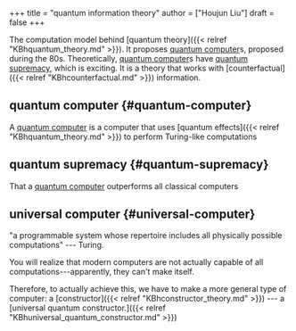 +++
title = "quantum information theory"
author = ["Houjun Liu"]
draft = false
+++

The computation model behind [quantum theory]({{< relref "KBhquantum_theory.md" >}}). It proposes [quantum computer](#quantum-computer)s, proposed during the 80s. Theoretically, [quantum computer](#quantum-computer)s have [quantum supremacy](#quantum-supremacy), which is exciting. It is a theory that works with [counterfactual]({{< relref "KBhcounterfactual.md" >}}) information.


## quantum computer {#quantum-computer}

A [quantum computer](#quantum-computer) is a computer that uses [quantum effects]({{< relref "KBhquantum_theory.md" >}}) to perform Turing-like computations


## quantum supremacy {#quantum-supremacy}

That a [quantum computer](#quantum-computer) outperforms all classical computers


## universal computer {#universal-computer}

"a programmable system whose repertoire includes all physically possible computations" --- Turing.

You will realize that modern computers are not actually capable of all computations---apparently, they can't make itself.

Therefore, to actually achieve this, we have to make a more general type of computer: a [constructor]({{< relref "KBhconstructor_theory.md" >}}) --- a [universal quantum constructor.]({{< relref "KBhuniversal_quantum_constructor.md" >}})
